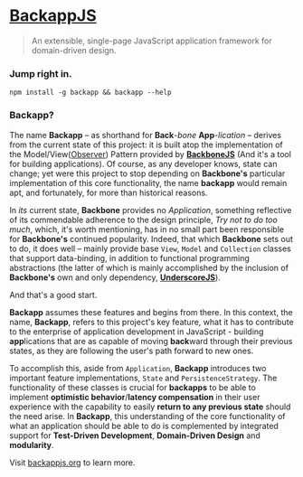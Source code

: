 [BackappJS](http://toomanydaves.github.io/backapp)
================================================
> An extensible, single-page JavaScript application framework for domain-driven design.

### Jump right in. ###
`npm install -g backapp && backapp --help`

### Backapp? ###
The name **Backapp** – as shorthand for **Back**-*bone* **App**-*lication* – derives from the current state of this project: it is built atop the implementation of the Model/View([Observer](http://en.wikipedia.org/wiki/Observer_pattern)) Pattern provided by **[BackboneJS](http://backbonejs.org)** (And it's a tool for building applications). Of course, as any developer knows, state can change; yet were this project to stop depending on **Backbone's** particular implementation of this core functionality, the name **backapp** would remain apt, and fortunately, for more than historical reasons.

In *its* current state, **Backbone** provides no *Application*, something reflective of its commendable adherence to the design principle, *Try not to do too much*, which, it's worth mentioning, has in no small part been responsible for **Backbone's** continued popularity. Indeed, that which **Backbone** sets out to do, it does well – mainly provide base `View`, `Model` and `Collection` classes that support data-binding, in addition to functional programming abstractions (the latter of which is mainly accomplished by the inclusion of **Backbone's** own and only dependency, **[UnderscoreJS](http://underscorejs.org)**). 

And that's a good start.

**Backapp** assumes these features and begins from there. In this context, the name, **Backapp**, refers to this project's key feature, what it has to contribute to the enterprise of application development in JavaScript - building **app**lications that are as capable of moving **back**ward through their previous states, as they are following the user's path forward to new ones. 

To accomplish this, aside from `Application`, **Backapp** introduces two important feature implementations, `State` and `PersistenceStrategy`. The functionality of these classes is crucial for **backapps** to be able to implement **optimistic behavior**/**latency compensation** in their user experience with the capability to easily **return to any previous state** should the need arise. In **Backapp**, this understanding of the core functionality of what an application should be able to do is complemented by integrated support for **Test-Driven Development**, **Domain-Driven Design** and **modularity**.

Visit [backappjs.org](http://backappjs.org) to learn more.
